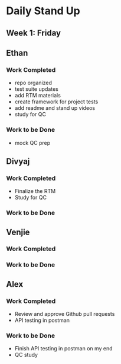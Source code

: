 # Daily Stand Up
## Week 1: Friday

## Ethan

### Work Completed

- repo organized
- test suite updates
- add RTM materials
- create framework for project tests
- add readme and stand up videos
- study for QC

### Work to be Done

- mock QC prep

## Divyaj

### Work Completed

- Finalize the RTM
- Study for QC

### Work to be Done


## Venjie

### Work Completed

### Work to be Done

## Alex

### Work Completed
- Review and approve Github pull requests
- API testing in postman

### Work to be Done
- Finish API testing in postman on my end
- QC study
